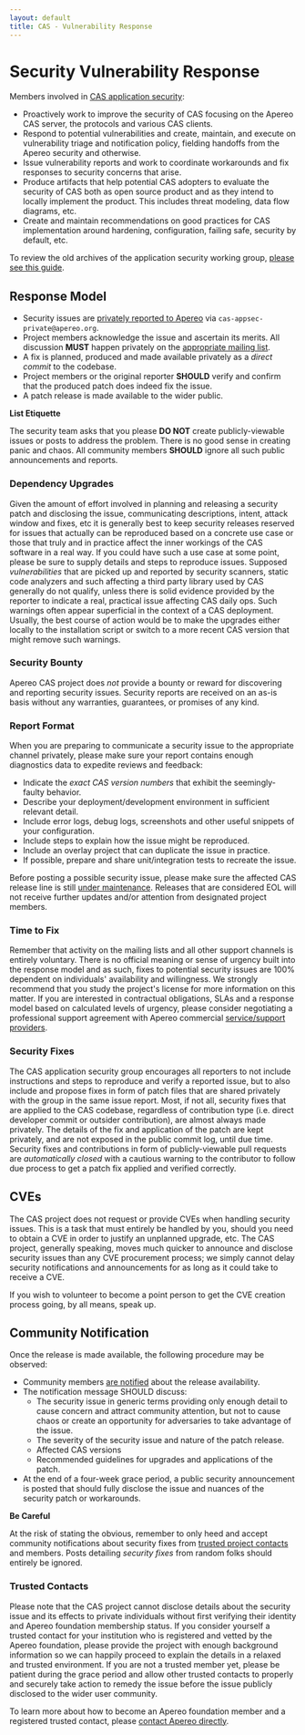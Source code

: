 ```yaml
---
layout: default
title: CAS - Vulnerability Response
---
```


# Security Vulnerability Response

Members involved in [CAS application security](/cas/Mailing-Lists.html):

- Proactively work to improve the security of CAS focusing on the Apereo CAS server, the protocols and various CAS clients.
- Respond to potential vulnerabilities and create, maintain, and execute on vulnerability triage and notification policy, fielding handoffs from the Apereo security and otherwise.
- Issue vulnerability reports and work to coordinate workarounds and fix responses to security concerns that arise.
- Produce artifacts that help potential CAS adopters to evaluate the security of CAS both as open source product and as they intend to locally implement the product. This includes threat modeling, data flow diagrams, etc.
- Create and maintain recommendations on good practices for CAS implementation around hardening, configuration, failing safe, security by default, etc.

To review the old archives of the application security working group, [please see this guide](https://wiki.jasig.org/display/CAS/CAS+AppSec+Working+Group).

## Response Model

- Security issues are [privately reported to Apereo](/cas/Mailing-Lists.html) via `cas-appsec-private@apereo.org`.
- Project members acknowledge the issue and ascertain its merits. All discussion **MUST** happen privately on the [appropriate mailing list](/cas/Mailing-Lists.html).
- A fix is planned, produced and made available privately as a *direct commit* to the codebase.
- Project members or the original reporter **SHOULD** verify and confirm that the produced patch does indeed fix the issue.
- A patch release is made available to the wider public.

<div class="alert alert-warning"><strong>List Etiquette</strong><p>The security team asks that you please <strong>DO NOT</strong> create publicly-viewable issues or posts to address the problem. There is no good sense in creating panic and chaos. All community members <strong>SHOULD</strong> ignore all such public announcements and reports.</p></div>

### Dependency Upgrades

Given the amount of effort involved in planning and releasing a security patch and disclosing the issue, communicating descriptions, intent,
attack window and fixes, etc it is generally best to keep security releases reserved for issues that actually can be reproduced based on
a concrete use case or those that truly and in practice affect the inner workings of the CAS software in a real way. If you could have such a
use case at some point, please be sure to supply details and steps to reproduce issues. Supposed *vulnerabilities* that are picked up and reported by security scanners, static code analyzers and such affecting a third party library used by CAS generally do not qualify, unless there is solid evidence provided by the reporter to indicate a real, practical issue affecting CAS daily ops. Such warnings often appear superficial in the context of a CAS deployment. Usually, the best course of action would be to make the upgrades either locally to the installation script or switch to a more recent CAS version that might remove such warnings.

### Security Bounty

Apereo CAS project does *not* provide a bounty or reward for discovering and reporting security issues. Security reports are received
on an as-is basis without any warranties, guarantees, or promises of any kind.

### Report Format

When you are preparing to communicate a security issue to the appropriate channel privately, please make sure your 
report contains enough diagnostics data to expedite reviews and feedback:

- Indicate the *exact CAS version numbers* that exhibit the seemingly-faulty behavior.
- Describe your deployment/development environment in sufficient relevant detail.
- Include error logs, debug logs, screenshots and other useful snippets of your configuration.
- Include steps to explain how the issue might be reproduced.
- Include an overlay project that can duplicate the issue in practice.
- If possible, prepare and share unit/integration tests to recreate the issue.

Before posting a possible security issue, please make sure the affected CAS release line is still [under maintenance](Maintenance-Policy.html). Releases
that are considered EOL will not receive further updates and/or attention from designated project members.

### Time to Fix

Remember that activity on the mailing lists and all other support channels is entirely voluntary. There is no official meaning or sense of urgency built into the response model and as such, fixes to potential security issues are 100% dependent on individuals' availability and willingness. We strongly recommend that you study the project's license for more information on this matter. If you are interested in contractual obligations, SLAs and a response model based on calculated levels of urgency, please consider negotiating a professional support agreement with Apereo commercial [service/support providers](/cas/Support.html).
 
### Security Fixes

The CAS application security group encourages all reporters to not include instructions and steps to reproduce and verify a reported issue, but
to also include and propose fixes in form of patch files that are shared privately with the group in the same issue report. Most, if not all, security 
fixes that are applied to the CAS codebase, regardless of contribution type (i.e. direct developer commit or outsider contribution), are almost always
made privately. The details of the fix and application of the patch are kept privately, and are not exposed in the public 
commit log, until due time. Security fixes and contributions in form of publicly-viewable pull requests are *automatically closed* 
with a cautious warning to the contributor to follow due process to get a patch fix applied and verified correctly.

## CVEs

The CAS project does not request or provide CVEs when handling security issues. This is a task that must entirely be handled by you,
should you need to obtain a CVE in order to justify an unplanned upgrade, etc. The CAS project, generally speaking, moves much quicker
to announce and disclose security issues than any CVE procurement process; we simply cannot delay security notifications and announcements
for as long as it could take to receive a CVE.

If you wish to volunteer to become a point person to get the CVE creation process going, by all means, speak up.

## Community Notification

Once the release is made available, the following procedure may be observed:

- Community members [are notified](/cas/Mailing-Lists.html) about the release availability.
- The notification message SHOULD discuss:
    - The security issue in generic terms providing only enough detail to cause concern and attract community attention, but not to cause chaos or create an opportunity for adversaries to take advantage of the issue.
    - The severity of the security issue and nature of the patch release.
    - Affected CAS versions
    - Recommended guidelines for upgrades and applications of the patch.
- At the end of a four-week grace period, a public security announcement is posted that should fully disclose the issue and nuances of the security patch or workarounds.

<div class="alert alert-info"><strong>Be Careful</strong><p>At the risk of stating the obvious, remember to only heed and accept community notifications about security fixes from <a href="Project-Commitee.html">trusted project contacts</a> and members. Posts detailing <i>security fixes</i> from random folks should entirely be ignored.</p></div>

### Trusted Contacts

Please note that the CAS project cannot disclose details about the security issue and its effects to private individuals without first verifying
their identity and Apereo foundation membership status. If you consider yourself a trusted contact for your institution who is registered and vetted
by the Apereo foundation, please provide the project with enough background information so we can happily proceed to explain the details in a relaxed
and trusted environment. If you are not a trusted member yet, please be patient during the grace period and allow other trusted contacts to properly
and securely take action to remedy the issue before the issue publicly disclosed to the wider user community.

To learn more about how to become an Apereo foundation member and a registered trusted contact, please [contact Apereo directly](https://www.apereo.org).
